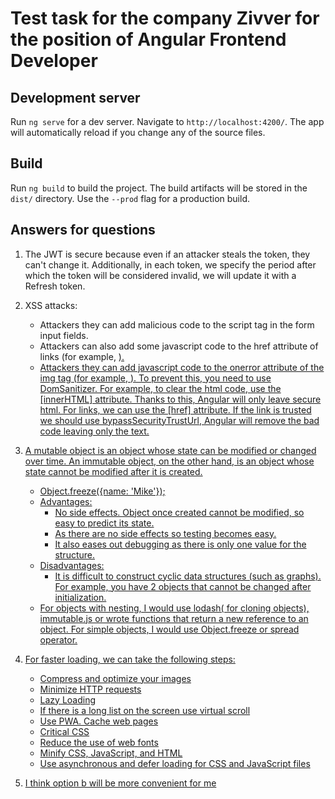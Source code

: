 # Test task for the company Zivver for the position of Angular Frontend Developer

## Development server

Run `ng serve` for a dev server. Navigate to `http://localhost:4200/`. The app will automatically reload if you change any of the source files.

## Build

Run `ng build` to build the project. The build artifacts will be stored in the `dist/` directory. Use the `--prod` flag for a production build.

## Answers for questions

1. The JWT is secure because even if an attacker steals the token, they can't change it. Additionally, in each token, we specify the period after which the token will be considered invalid, we will update it with a Refresh token.

2. XSS attacks: 
	- Attackers they can add malicious code to the script tag in the form input fields. 
	- Attackers can also add some javascript code to the href attribute of links (for example, <a href="javascript:...">).
	- Attackers they can add javascript code to the onerror attribute of the img tag (for example, <img onerror="...">).
	To prevent this, you need to use DomSanitizer. For example, to clear the html code, use the [innerHTML] attribute. Thanks to this, Angular will only leave secure html. For links, we can use the [href] attribute. If the link is trusted we should use bypassSecurityTrustUrl, Angular will remove the bad code leaving only the text.
	
3. A mutable object is an object whose state can be modified or changed over time. An immutable object, on the other hand, is an object whose state cannot be modified after it is created.
	 - Object.freeze({name: 'Mike'});
	 - Advantages:
		- No side effects. Object once created cannot be modified, so easy to predict its state.
		- As there are no side effects so testing becomes easy.
		- It also eases out debugging as there is only one value for the structure.
	 - Disadvantages:
		- It is difficult to construct cyclic data structures (such as graphs). For example, you have 2 objects that cannot be changed after initialization.
	 - For objects with nesting, I would use lodash( for cloning objects), immutable.js or wrote functions that return a new reference to an object. For simple objects, I would use Object.freeze or spread operator.
	
4. For faster loading, we can take the following steps:
	- Compress and optimize your images 
	- Minimize HTTP requests
	- Lazy Loading
	- If there is a long list on the screen use virtual scroll
	- Use PWA. Cache web pages
	- Critical CSS
	- Reduce the use of web fonts
	- Minify CSS, JavaScript, and HTML
	- Use asynchronous and defer loading for CSS and JavaScript files
	
5. I think option b will be more convenient for me
